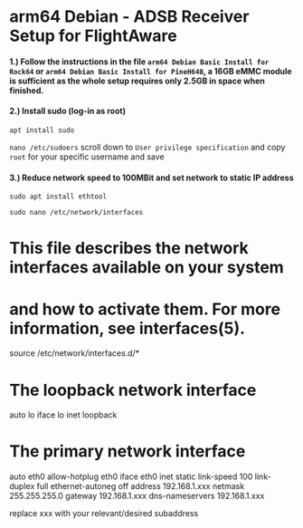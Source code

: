 # arm64 Debian - ADSB Receiver Setup for FlightAware

#### 1.)  Follow the instructions in the file `arm64 Debian Basic Install for Rock64` or `arm64 Debian Basic Install for PineH64B`, a 16GB eMMC module is sufficient as the whole setup requires only 2.5GB in space when finished.

#### 2.)  Install sudo    (log-in as root)

`apt install sudo`

`nano /etc/sudoers` scroll down to `User privilege specification` and copy `root` for your specific username and save

#### 3.)  Reduce network speed to 100MBit and set network to static IP address

`sudo apt install ethtool`

`sudo nano /etc/network/interfaces`

  # This file describes the network interfaces available on your system
  # and how to activate them. For more information, see interfaces(5).
  
  source /etc/network/interfaces.d/*
  
  # The loopback network interface
  
  auto lo
  iface lo inet loopback
  
  # The primary network interface
  auto eth0
  allow-hotplug eth0
  iface eth0 inet static
            link-speed 100
            link-duplex full
            ethernet-autoneg off
            address 192.168.1.xxx
            netmask 255.255.255.0
            gateway 192.168.1.xxx
            dns-nameservers 192.168.1.xxx
 
replace xxx with your relevant/desired subaddress
